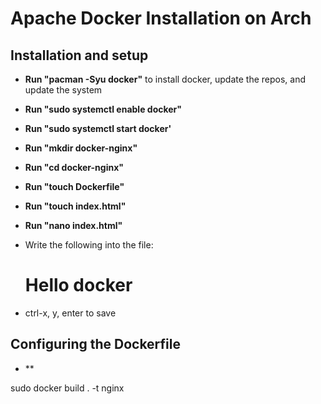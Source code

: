 # Apache Docker Installation on Arch

## Installation and setup
- **Run "pacman -Syu docker"** to install docker, update the repos, and update the system
- **Run "sudo systemctl enable docker"**
- **Run "sudo systemctl start docker'**
- **Run "mkdir docker-nginx"**
- **Run "cd docker-nginx"**
- **Run "touch Dockerfile"**
- **Run "touch index.html"**
- **Run "nano index.html"**
- Write the following into the file:
  <!DOCTYPE html>
  <html>
  <body>
  
  <h1>Hello docker</h1>
  
  </body>
  </html>
- ctrl-x, y, enter to save
  
## Configuring the Dockerfile
- **

sudo docker build . -t nginx
